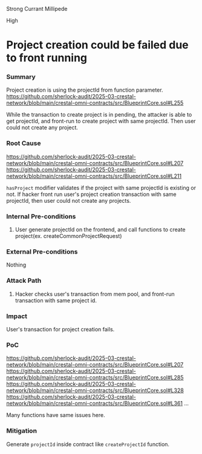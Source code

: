Strong Currant Millipede

High

# Project creation could be failed due to front running

### Summary

Project creation is using the projectId from function parameter.
https://github.com/sherlock-audit/2025-03-crestal-network/blob/main/crestal-omni-contracts/src/BlueprintCore.sol#L255

While the transaction to create project is in pending, the attacker is able to get projectId, and front-run to create project with same projectId.
Then user could not create any project. 

### Root Cause

https://github.com/sherlock-audit/2025-03-crestal-network/blob/main/crestal-omni-contracts/src/BlueprintCore.sol#L207
https://github.com/sherlock-audit/2025-03-crestal-network/blob/main/crestal-omni-contracts/src/BlueprintCore.sol#L211

`hasProject` modifier validates if the project with same projectId is existing or not.
If hacker front run user's project creation transaction with same projectId, then user could not create any projects.


### Internal Pre-conditions

1. User generate projectId on the frontend, and call functions to create project(ex. createCommonProjectRequest)

### External Pre-conditions

Nothing

### Attack Path

1. Hacker checks user's transaction from mem pool, and front-run transaction with same project id.

### Impact

User's transaction for project creation fails.

### PoC

https://github.com/sherlock-audit/2025-03-crestal-network/blob/main/crestal-omni-contracts/src/BlueprintCore.sol#L207
https://github.com/sherlock-audit/2025-03-crestal-network/blob/main/crestal-omni-contracts/src/BlueprintCore.sol#L285
https://github.com/sherlock-audit/2025-03-crestal-network/blob/main/crestal-omni-contracts/src/BlueprintCore.sol#L328
https://github.com/sherlock-audit/2025-03-crestal-network/blob/main/crestal-omni-contracts/src/BlueprintCore.sol#L361
...

Many functions have same issues here.

### Mitigation

Generate `projectId` inside contract like `createProjectId` function.